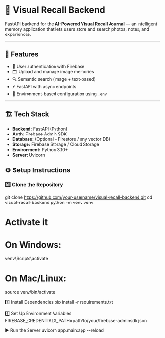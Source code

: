 # 🧠 Visual Recall Backend

FastAPI backend for the **AI-Powered Visual Recall Journal** — an intelligent memory application that lets users store and search photos, notes, and experiences.

---

## 🚀 Features
- 🧩 User authentication with Firebase
- 🗂️ Upload and manage image memories
- 🔍 Semantic search (image + text-based)
- ⚡ FastAPI with async endpoints
- 🧰 Environment-based configuration using `.env`

---

## 🏗️ Tech Stack
- **Backend:** FastAPI (Python)
- **Auth:** Firebase Admin SDK
- **Database:** (Optional – Firestore / any vector DB)
- **Storage:** Firebase Storage / Cloud Storage
- **Environment:** Python 3.10+  
- **Server:** Uvicorn


## ⚙️ Setup Instructions

### 1️⃣ Clone the Repository

git clone https://github.com/your-username/visual-recall-backend.git
cd visual-recall-backend
python -m venv venv
# Activate it
# On Windows:
venv\Scripts\activate
# On Mac/Linux:
source venv/bin/activate

3️⃣ Install Dependencies
pip install -r requirements.txt

4️⃣ Set Up Environment Variables
FIREBASE_CREDENTIALS_PATH=path/to/your/firebase-adminsdk.json

▶️ Run the Server
uvicorn app.main:app --reload
